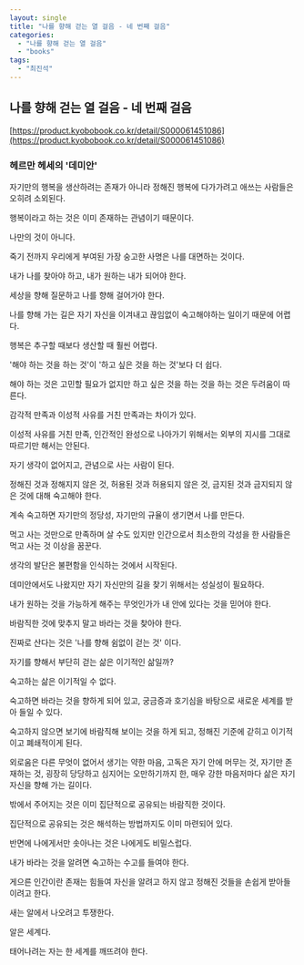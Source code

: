 ```yaml
---
layout: single
title: "나를 향해 걷는 열 걸음 - 네 번째 걸음"
categories:
  - "나를 향해 걷는 열 걸음"
  - "books"
tags:
  - "최진석"
---
```


## 나를 향해 걷는 열 걸음 - 네 번째 걸음

[https://product.kyobobook.co.kr/detail/S000061451086](https://product.kyobobook.co.kr/detail/S000061451086)

### 헤르만 헤세의 '데미안'

자기만의 행복을 생산하려는 존재가 아니라 정해진 행복에 다가가려고 애쓰는 사람들은 오히려 소외된다.

행복이라고 하는 것은 이미 존재하는 관념이기 때문이다.

나만의 것이 아니다.

죽기 전까지 우리에게 부여된 가장 숭고한 사명은 나를 대면하는 것이다.

내가 나를 찾아야 하고, 내가 원하는 내가 되어야 한다.

세상을 향해 질문하고 나를 향해 걸어가야 한다.

나를 향해 가는 길은 자기 자신을 이겨내고 끊임없이 숙고해야하는 일이기 때문에 어렵다.

행복은 추구할 때보다 생산할 때 훨씬 어렵다.

'해야 하는 것을 하는 것'이 '하고 싶은 것을 하는 것'보다 더 쉽다.

해야 하는 것은 고민할 필요가 없지만 하고 싶은 것을 하는 것을 하는 것은 두려움이 따른다.

감각적 만족과 이성적 사유를 거친 만족과는 차이가 있다.

이성적 사유를 거친 만족, 인간적인 완성으로 나아가기 위해서는 외부의 지시를 그대로 따르기만 해서는 안된다.

자기 생각이 없어지고, 관념으로 사는 사람이 된다.

정해진 것과 정해지지 않은 것, 허용된 것과 허용되지 않은 것, 금지된 것과 금지되지 않은 것에 대해 숙고해야 한다.

계속 숙고하면 자기만의 정당성, 자기만의 규율이 생기면서 나를 만든다.

먹고 사는 것만으로 만족하며 살 수도 있지만 인간으로서 최소한의 각성을 한 사람들은 먹고 사는 것 이상을 꿈꾼다.

생각의 발단은 불편함을 인식하는 것에서 시작된다.

데미안에서도 나왔지만 자기 자신만의 길을 찾기 위해서는 성실성이 필요하다.

내가 원하는 것을 가능하게 해주는 무엇인가가 내 안에 있다는 것을 믿어야 한다.

바람직한 것에 맞추지 말고 바라는 것을 찾아야 한다.

진짜로 산다는 것은 '나를 향해 쉼없이 걷는 것' 이다.

자기를 향해서 부단히 걷는 삶은 이기적인 삶일까?

숙고하는 삶은 이기적일 수 없다.

숙고하면 바라는 것을 향하게 되어 있고, 궁금증과 호기심을 바탕으로 새로운 세계를 받아 들일 수 있다.

숙고하지 않으면 보기에 바람직해 보이는 것을 하게 되고, 정해진 기준에 갇히고 이기적이고 폐쇄적이게 된다.

외로움은 다른 무엇이 없어서 생기는 약한 마음, 고독은 자기 안에 머무는 것, 자기만 존재하는 것, 굉장히 당당하고 심지어는 오만하기까지 한, 매우 강한 마음저마다 삶은 자기 자신을 향해 가는 길이다.

밖에서 주어지는 것은 이미 집단적으로 공유되는 바람직한 것이다.

집단적으로 공유되는 것은 해석하는 방법까지도 이미 마련되어 있다.

반면에 나에게서만 솟아나는 것은 나에게도 비밀스럽다.

내가 바라는 것을 알려면 숙고하는 수고를 들여야 한다.

게으른 인간이란 존재는 힘들여 자신을 알려고 하지 않고 정해진 것들을 손쉽게 받아들이려고 한다.

새는 알에서 나오려고 투쟁한다.

알은 세계다.

태어나려는 자는 한 세계를 깨뜨려야 한다.
